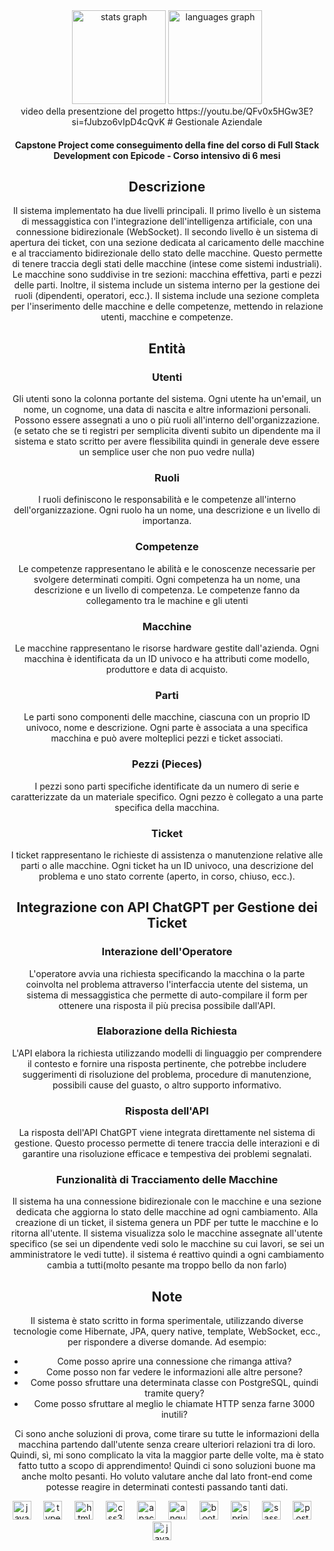<div align="center"><div align="center">
  <img src="https://github-readme-stats.vercel.app/api?username=giahck&hide_title=false&hide_rank=false&show_icons=true&include_all_commits=true&count_private=true&disable_animations=false&theme=merko&locale=en&hide_border=false" height="150" alt="stats graph"  />
  <img src="https://github-readme-stats.vercel.app/api/top-langs?username=gabscognamiglio&locale=en&hide_title=false&layout=compact&card_width=320&langs_count=5&theme=merko&hide_border=false" height="150" alt="languages graph"  />
</div>
  video della presentzione del progetto https://youtu.be/QFv0x5HGw3E?si=fJubzo6vIpD4cQvK  
# Gestionale Aziendale
  
#### Capstone Project come conseguimento della fine del corso di Full Stack Development con Epicode - Corso intensivo di 6 mesi

## Descrizione

Il sistema implementato ha due livelli principali. Il primo livello è un sistema di messaggistica con l'integrazione dell'intelligenza artificiale, con una connessione bidirezionale (WebSocket). Il secondo livello è un sistema di apertura dei ticket, con una sezione dedicata al caricamento delle macchine e al tracciamento bidirezionale dello stato delle macchine. Questo permette di tenere traccia degli stati delle macchine (intese come sistemi industriali). Le macchine sono suddivise in tre sezioni: macchina effettiva, parti e pezzi delle parti. Inoltre, il sistema include un sistema interno per la gestione dei ruoli (dipendenti, operatori, ecc.). Il sistema include una sezione completa per l'inserimento delle macchine e delle competenze, mettendo in relazione utenti, macchine e competenze.

## Entità

### Utenti

Gli utenti sono la colonna portante del sistema. Ogni utente ha un'email, un nome, un cognome, una data di nascita e altre informazioni personali. Possono essere assegnati a uno o più ruoli all'interno dell'organizzazione.
(e setato che se ti registri per semplicita diventi subito un dipendente ma il sistema e stato scritto per avere flessibilita quindi in generale deve essere un semplice user che non puo vedre nulla)

### Ruoli

I ruoli definiscono le responsabilità e le competenze all'interno dell'organizzazione. Ogni ruolo ha un nome, una descrizione e un livello di importanza.

### Competenze

Le competenze rappresentano le abilità e le conoscenze necessarie per svolgere determinati compiti. Ogni competenza ha un nome, una descrizione e un livello di competenza. Le competenze fanno da collegamento tra le machine e gli utenti

### Macchine

Le macchine rappresentano le risorse hardware gestite dall'azienda. Ogni macchina è identificata da un ID univoco e ha attributi come modello, produttore e data di acquisto.

### Parti

Le parti sono componenti delle macchine, ciascuna con un proprio ID univoco, nome e descrizione. Ogni parte è associata a una specifica macchina e può avere molteplici pezzi e ticket associati.

### Pezzi (Pieces)

I pezzi sono parti specifiche identificate da un numero di serie e caratterizzate da un materiale specifico. Ogni pezzo è collegato a una parte specifica della macchina.

### Ticket

I ticket rappresentano le richieste di assistenza o manutenzione relative alle parti o alle macchine. Ogni ticket ha un ID univoco, una descrizione del problema e uno stato corrente (aperto, in corso, chiuso, ecc.).

## Integrazione con API ChatGPT per Gestione dei Ticket

### Interazione dell'Operatore

L'operatore avvia una richiesta specificando la macchina o la parte coinvolta nel problema attraverso l'interfaccia utente del sistema, un sistema di messaggistica che permette di auto-compilare il form per ottenere una risposta il più precisa possibile dall'API.

### Elaborazione della Richiesta

L'API elabora la richiesta utilizzando modelli di linguaggio per comprendere il contesto e fornire una risposta pertinente, che potrebbe includere suggerimenti di risoluzione del problema, procedure di manutenzione, possibili cause del guasto, o altro supporto informativo.

### Risposta dell'API

La risposta dell'API ChatGPT viene integrata direttamente nel sistema di gestione. Questo processo permette di tenere traccia delle interazioni e di garantire una risoluzione efficace e tempestiva dei problemi segnalati.

### Funzionalità di Tracciamento delle Macchine
Il sistema ha una connessione bidirezionale con le macchine e una sezione dedicata che aggiorna lo stato delle macchine ad ogni cambiamento. Alla creazione di un ticket, il sistema genera un PDF per tutte le macchine e lo ritorna all'utente. Il sistema visualizza solo le macchine assegnate all'utente specifico (se sei un dipendente vedi solo le macchine su cui lavori, se sei un amministratore le vedi tutte). il sistema é reattivo quindi a ogni cambiamento cambia a tutti(molto pesante ma troppo bello da non farlo)
## Note

Il sistema è stato scritto in forma sperimentale, utilizzando diverse tecnologie come Hibernate, JPA, query native, template, WebSocket, ecc., per rispondere a diverse domande. Ad esempio:

- Come posso aprire una connessione che rimanga attiva?
- Come posso non far vedere le informazioni alle altre persone?
- Come posso sfruttare una determinata classe con PostgreSQL, quindi tramite query?
- Come posso sfruttare al meglio le chiamate HTTP senza farne 3000 inutili?

Ci sono anche soluzioni di prova, come tirare su tutte le informazioni della macchina partendo dall'utente senza creare ulteriori relazioni tra di loro. Quindi, sì, mi sono complicato la vita la maggior parte delle volte, ma è stato fatto tutto a scopo di apprendimento! Quindi ci sono soluzioni buone ma anche molto pesanti. Ho voluto valutare anche dal lato front-end come potesse reagire in determinati contesti passando tanti dati.
<div align="center">
  <img src="https://cdn.jsdelivr.net/gh/devicons/devicon/icons/javascript/javascript-original.svg" height="30" alt="javascript logo"  />
  <img width="12" />
  <img src="https://cdn.jsdelivr.net/gh/devicons/devicon/icons/typescript/typescript-original.svg" height="30" alt="typescript logo"  />
  <img width="12" />
  <img src="https://cdn.jsdelivr.net/gh/devicons/devicon/icons/html5/html5-original.svg" height="30" alt="html5 logo"  />
  <img width="12" />
  <img src="https://cdn.jsdelivr.net/gh/devicons/devicon/icons/css3/css3-original.svg" height="30" alt="css3 logo"  />
  <img width="12" />
  <img src="https://cdn.jsdelivr.net/gh/devicons/devicon/icons/apache/apache-original.svg" height="30" alt="apache logo"  />
  <img width="12" />
  <img src="https://cdn.jsdelivr.net/gh/devicons/devicon/icons/angularjs/angularjs-plain.svg" height="30" alt="angularjs logo"  />
  <img width="12" />
  <img src="https://cdn.jsdelivr.net/gh/devicons/devicon/icons/bootstrap/bootstrap-original.svg" height="30" alt="bootstrap logo"  />
  <img width="12" />
  <img src="https://cdn.jsdelivr.net/gh/devicons/devicon/icons/spring/spring-original.svg" height="30" alt="spring logo"  />
  <img width="12" />
  <img src="https://cdn.jsdelivr.net/gh/devicons/devicon/icons/sass/sass-original.svg" height="30" alt="sass logo"  />
  <img width="12" />
  <img src="https://cdn.jsdelivr.net/gh/devicons/devicon/icons/postgresql/postgresql-original.svg" height="30" alt="postgresql logo"  />
  <img width="12" />
  <img src="https://cdn.jsdelivr.net/gh/devicons/devicon/icons/java/java-original.svg" height="30" alt="java logo"  />
  <img width="12" />
</div>
</div>
